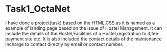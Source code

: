 # Task1_OctaNet
I have done a project(task) based on the HTML,CSS as it is named as a example of landing page based on the issue of Hostel Management.
It can include the details of the Hostel,Facilities of a Hostel,registration to it,fee payment site etc.
It is also included the contact details of the maintenance incharge to contact directly by email or contact number.

